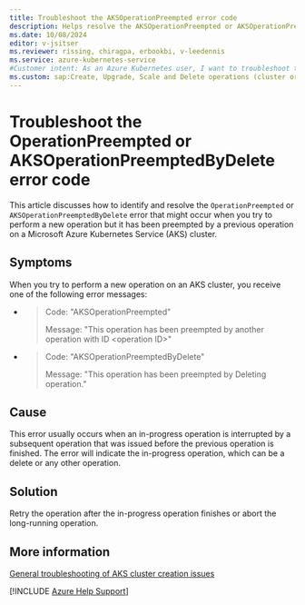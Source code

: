 ```yaml
---
title: Troubleshoot the AKSOperationPreempted error code
description: Helps resolve the AKSOperationPreempted or AKSOperationPreemptedByDelete error when you perform a new operation on an Azure Kubernetes Service (AKS) cluster.
ms.date: 10/08/2024
editor: v-jsitser
ms.reviewer: rissing, chiragpa, erbookbi, v-leedennis
ms.service: azure-kubernetes-service
#Customer intent: As an Azure Kubernetes user, I want to troubleshoot the OperationPreempted error code so that I can successfully create and deploy an Azure Kubernetes Service (AKS) cluster.
ms.custom: sap:Create, Upgrade, Scale and Delete operations (cluster or nodepool)
---
```

# Troubleshoot the OperationPreempted or AKSOperationPreemptedByDelete error code

This article discusses how to identify and resolve the `OperationPreempted` or `AKSOperationPreemptedByDelete` error that might occur when you try to perform a new operation but it has been preempted by a previous operation on a Microsoft Azure Kubernetes Service (AKS) cluster.

## Symptoms

When you try to perform a new operation on an AKS cluster, you receive one of the following error messages:

- > Code: "AKSOperationPreempted"
  > 
  > Message: "This operation has been preempted by another operation with ID \<operation ID\>"


- > Code: "AKSOperationPreemptedByDelete"
  > 
  > Message: "This operation has been preempted by Deleting operation."

## Cause

This error usually occurs when an in-progress operation is interrupted by a subsequent operation that was issued before the previous operation is finished. The error will indicate the in-progress operation, which can be a delete or any other operation.

## Solution

Retry the operation after the in-progress operation finishes or abort the long-running operation.

## More information

[General troubleshooting of AKS cluster creation issues](troubleshoot-aks-cluster-creation-issues.md)

[!INCLUDE [Azure Help Support](../../../includes/azure-help-support.md)]
